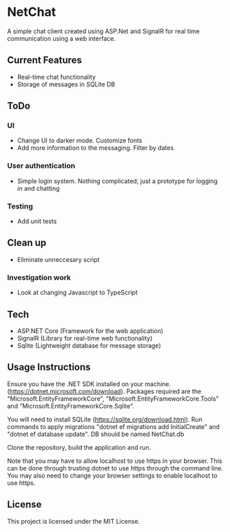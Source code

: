 # NetChat

A simple chat client created using ASP.Net and SignalR for real time communication using a web interface.

## Current Features
- Real-time chat functionality
- Storage of messages in SQLite DB

## ToDo
### UI
- Change UI to darker mode. Customize fonts
- Add more information to the messaging. Filter by dates

### User authentication
- Simple login system. Nothing complicated; just a prototype for logging in and chatting

### Testing
- Add unit tests

## Clean up
- Eliminate unneccesary script

### Investigation work
- Look at changing Javascript to TypeScript

## Tech
- ASP.NET Core (Framework for the web application)
- SignalR (Library for real-time web functionality)
- Sqlite (Lightweight database for message storage)

## Usage Instructions
Ensure you have the .NET SDK installed on your machine. (https://dotnet.microsoft.com/download).
Packages required are the "Microsoft.EntityFrameworkCore", "Microsoft.EntityFrameworkCore.Tools" and "Microsoft.EntityFrameworkCore.Sqlite".

You will need to install SQLite (https://sqlite.org/download.html). Run commands to apply migrations "dotnet ef migrations add InitialCreate" and
"dotnet ef database update". DB should be named NetChat.db


Clone the repository, build the application and run.

Note that you may have to allow localhost to use https in your browser. This can be done through trusting dotnet to use https through the command line. You may also need to
change your browser settings to enable localhost to use https.

## License
This project is licensed under the MIT License.